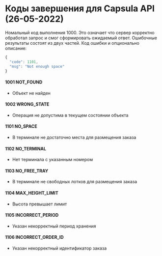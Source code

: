 # Коды завершения для Capsula API (26-05-2022)

Номальный код выполнения 1000. Это означает что сервер корректно обработал запрос и смог сформировать ожидаемый ответ. Ошибочные результаты состоят из двух частей. Код ошибки и опционально описание:

```javascript
{
  "code": 1101,
  "msg": "Not enough space"
}
```

#### 1001 NOT_FOUND

* Объект не найден

#### 1002 WRONG_STATE

* Операция не допустима в текущем состоянии объекта

#### 1101 NO_SPACE

* В терминале не достаточно места для размещения заказа

#### 1102 NO_TERMINAL

* Нет терминала с указанным номером

#### 1103 NO_FREE_TRAY

* В терминале не свободных лотков для размещения заказа

#### 1104 MAX_HEIGHT_LIMIT

* Высота превышает лимит

#### 1105 INCORRECT_PERIOD

* Указан некорректный период хранения

#### 1106 INCORRECT_ORDER_ID

* Указан некорректный идентификатор заказа
